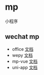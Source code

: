 # mp

小程序

## wechat mp

- office [文档](https://developers.weixin.qq.com/doc/)
- wepy [文档](https://github.com/Tencent/wepy)
- mp-vue [文档](http://mpvue.com/)
- uni-app [文档](https://uniapp.dcloud.io/)